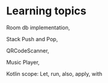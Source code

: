 # Learning topics

Room db implementation,

Stack Push and Pop,

QRCodeScanner,

Music Player,

Kotlin scope: Let, run, also, apply, with
